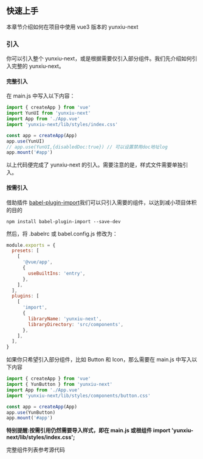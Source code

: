 ## 快速上手

本章节介绍如何在项目中使用 vue3 版本的 yunxiu-next

### 引入

你可以引入整个 yunxiu-next，或是根据需要仅引入部分组件。我们先介绍如何引入完整的 yunxiu-next。

#### 完整引入

在 main.js 中写入以下内容：

```javascript
import { createApp } from 'vue'
import YunUI from 'yunxiu-next'
import App from './App.vue'
import 'yunxiu-next/lib/styles/index.css'

const app = createApp(App)
app.use(YunUI)
// app.use(YunUI,{disabledDoc:true}) // 可以设置禁用doc地址log
app.mount('#app')
```

以上代码便完成了 yunxiu-next 的引入。需要注意的是，样式文件需要单独引入。

#### 按需引入

借助插件 [babel-plugin-import](https://github.com/ant-design/babel-plugin-import)我们可以只引入需要的组件，以达到减小项目体积的目的

```shell script
npm install babel-plugin-import --save-dev
```

然后，将 .babelrc 或 babel.config.js 修改为：

```javascript
module.exports = {
  presets: [
    [
      '@vue/app',
      {
        useBuiltIns: 'entry',
      },
    ],
  ],
  plugins: [
    [
      'import',
      {
        libraryName: 'yunxiu-next',
        libraryDirectory: 'src/components',
      },
    ],
  ],
}
```

如果你只希望引入部分组件，比如 Button 和 Icon，那么需要在 main.js 中写入以下内容

```javascript
import { createApp } from 'vue'
import { YunButton } from 'yunxiu-next'
import App from './App.vue'
import 'yunxiu-next/lib/styles/components/button.css'

const app = createApp(App)
app.use(YunButton)
app.mount('#app')
```

**特别提醒:按需引用仍然需要导入样式，即在 main.js 或根组件 import 'yunxiu-next/lib/styles/index.css';**

完整组件列表参考源代码
